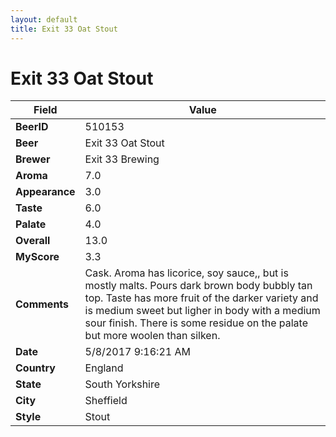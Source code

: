 ```yaml
---
layout: default
title: Exit 33 Oat Stout
---
```


# Exit 33 Oat Stout

| Field         | Value     |
|---------------|-----------|
| **BeerID** | 510153 |
| **Beer** | Exit 33 Oat Stout |
| **Brewer** | Exit 33 Brewing |
| **Aroma** | 7.0 |
| **Appearance** | 3.0 |
| **Taste** | 6.0 |
| **Palate** | 4.0 |
| **Overall** | 13.0 |
| **MyScore** | 3.3 |
| **Comments** | Cask. Aroma has licorice, soy sauce,, but is mostly malts. Pours dark brown body bubbly tan top. Taste has more fruit of the darker variety and is medium sweet but ligher in body with a medium sour finish. There is some residue on the palate but more woolen than silken. |
| **Date** | 5/8/2017 9:16:21 AM |
| **Country** | England |
| **State** | South Yorkshire |
| **City** | Sheffield |
| **Style** | Stout |
